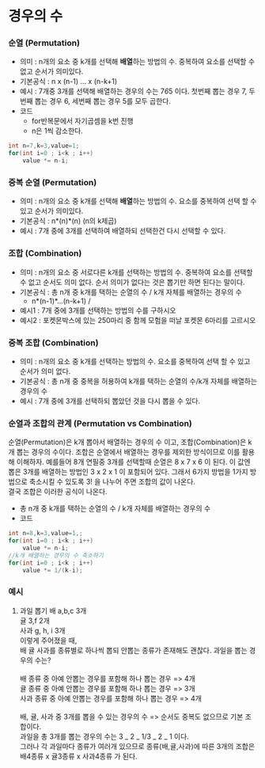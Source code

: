 # 경우의 수

### 순열 (Permutation)

- 의미 : n개의 요소 중 k개를 선택해 **배열**하는 방법의 수. 중복하여 요소를 선택할 수 없고 순서가 의미있다.
- 기본공식 : n x (n-1) ... x (n-k+1)
- 예시 : 7개중 3개를 선택해 배열하는 경우의 수는 7*6*5 이다. 첫번째 뽑는 경우 7, 두번째 뽑는 경우 6, 세번째 뽑는 경우 5를 모두 곱한다.
- 코드
  - for반복문에서 자기곱셈을 k번 진행
  - n은 1씩 감소한다.

```java
int n=7,k=3,value=1;
for(int i=0 ; i<k ; i++)
    value *= n-i;
```

### 중복 순열 (Permutation)

- 의미 : n개의 요소 중 k개를 선택해 **배열**하는 방법의 수. 요소를 중복하여 선택 할 수 있고 순서가 의미있다.
- 기본공식 : n*(n)*(n) (n의 k제곱)
- 예시 : 7개 중에 3개를 선택하여 배열하되 선택한건 다시 선택할 수 있다.

### 조합 (Combination)

- 의미 : n개의 요소 중 서로다른 k개를 선택하는 방법의 수. 중복하여 요소를 선택할 수 없고 순서도 의미 없다. 순서 의미가 없다는 것은 뽑기만 하면 된다는 말이다.
- 기본공식 : 총 n개 중 k개를 택하는 순열의 수 / k개 자체를 배열하는 경우의 수
  - n*(n-1)*...(n-k+1) /
- 예시1 : 7개 중에 3개를 선택하는 방법의 수를 구하시오
- 예시2 : 포켓몬박스에 있는 250마리 중 함께 모험을 떠날 포켓몬 6마리를 고르시오

### 중복 조합 (Combination)

- 의미 : n개의 요소 중 k개를 선택하는 방법의 수. 요소를 중복하여 선택 할 수 있고 순서가 의미 없다.
- 기본공식 : 총 n개 중 중복을 허용하여 k개를 택하는 순열의 수/k개 자체를 배열하는 경우의 수
- 예시 : 7개 중에 3개를 선택하되 뽑았던 것을 다시 뽑을 수 있다.

### 순열과 조합의 관계 (Permutation vs Combination)

순열(Permutation)은 k개 뽑아서 배열하는 경우의 수 이고, 조합(Combination)은 k개 뽑는 경우의 수이다. 조합은 순열에서 배열하는 경우를 제외한 방식이므로 이를 활용해 이해하자. 예를들어 8개 연필중 3개를 선택할때 순열은 8 x 7 x 6 이 된다. 이 값엔 뽑은 3개를 배열하는 방법인 3 x 2 x 1 이 포함되어 있다. 그래서 6가지 방법을 1가지 방법으로 축소시킬 수 있도록 3! 을 나누어 주면 조합의 값이 나온다.<br>
결국 조합은 이러한 공식이 나온다. <br>

- 총 n개 중 k개를 택하는 순열의 수 / k개 자체를 배열하는 경우의 수
- 코드

```java
int n=8,k=3,value=1,;
for(int i=0 ; i<k ; i++)
    value *= n-i;
//k개 배열하는 경우의 수 축소하기
for(int i=0 ; i<k ; i++)
    value *= 1/(k-i);
```

### 예시

1. 과일 뽑기
   배 a,b,c 3개<br>
   귤 3,f 2개<br>
   사과 g, h, i 3개<br>
   이렇게 주어졌을 때,<br>
   배 귤 사과를 종류별로 하나씩 뽑되 안뽑는 종류가 존재해도 괜찮다. 과일을 뽑는 경우의 수는?<br>
   <br>
   배 종류 중 아예 안뽑는 경우를 포함해 하나 뽑는 경우 => 4개<br>
   귤 종류 중 아예 안뽑는 경우를 포함해 하나 뽑는 경우 => 3개<br>
   사과 종류 중 아예 안뽑는 경우를 포함해 하나 뽑는 경우 => 4개<br>
   <br>
   배, 귤, 사과 중 3개를 뽑을 수 있는 경우의 수 => 순서도 중복도 없으므로 기본 조합이다. <br>
   과일을 총 3개를 뽑는 경우의 수는 3 _ 2 _ 1/3 _ 2 _ 1 이다.<br>
   그러나 각 과일마다 종류가 여러개 있으므로 종류(배,귤,사과)에 따른 3개의 조합은 배4종류 x 귤3종류 x 사과4종류 가 된다.
